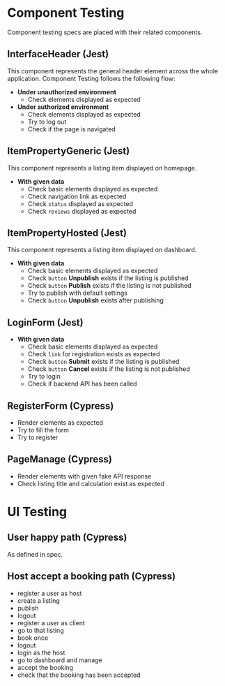 # Component Testing
Component testing specs are placed with their related components.
## InterfaceHeader (Jest)
This component represents the general header element across the whole application.
Component Testing follows the following flow:
* **Under unauthorized environment**
  * Check elements displayed as expected
* **Under authorized environment**
  * Check elements displayed as expected
  * Try to log out
  * Check if the page is navigated
## ItemPropertyGeneric (Jest)
This component represents a listing item displayed on homepage.
* **With given data**
  * Check basic elements displayed as expected
  * Check navigation link as expected
  * Check `status` displayed as expected
  * Check `reviews` displayed as expected
## ItemPropertyHosted (Jest)
This component represents a listing item displayed on dashboard.
* **With given data**
  * Check basic elements displayed as expected
  * Check `button` **Unpublish** exists if the listing is published
  * Check `button` **Publish** exists if the listing is not published
  * Try to publish with default settings
  * Check `button` **Unpublish** exists after publishing
## LoginForm (Jest)
* **With given data**
  * Check basic elements displayed as expected
  * Check `link` for registration exists as expected
  * Check `button` **Submit** exists if the listing is published
  * Check `button` **Cancel** exists if the listing is not published
  * Try to login
  * Check if backend API has been called
## RegisterForm (Cypress)
* Render elements as expected
* Try to fill the form
* Try to register
## PageManage (Cypress)
* Render elements with given fake API response
* Check listing title and calculation exist as expected
# UI Testing
## User happy path (Cypress)
As defined in spec.
## Host accept a booking path (Cypress)
* register a user as host
* create a listing
* publish
* logout
* register a user as client
* go to that listing
* book once
* logout
* login as the host
* go to dashboard and manage
* accept the booking
* check that the booking has been accepted